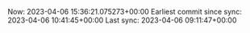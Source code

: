 Now: 2023-04-06 15:36:21.075273+00:00 Earliest commit since sync: 2023-04-06 10:41:45+00:00 Last sync: 2023-04-06 09:11:47+00:00
